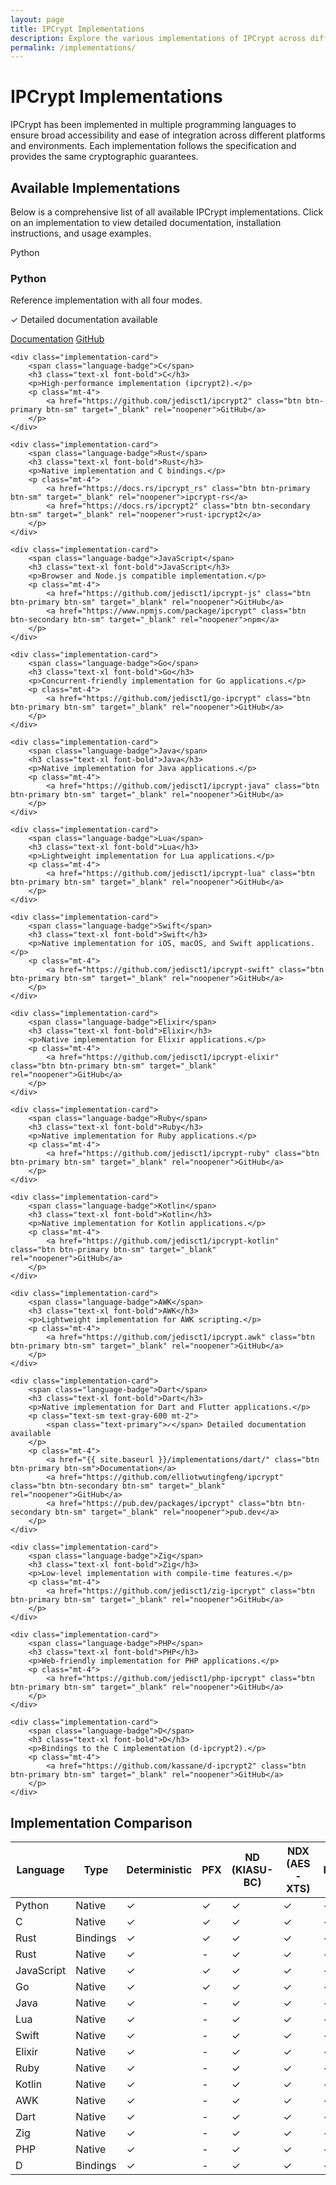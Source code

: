 ```yaml
---
layout: page
title: IPCrypt Implementations
description: Explore the various implementations of IPCrypt across different programming languages, including Python, C, Rust, JavaScript, Go, Java, Ruby, Kotlin, AWK, Dart, Zig, PHP, and D.
permalink: /implementations/
---
```


# IPCrypt Implementations

IPCrypt has been implemented in multiple programming languages to ensure broad accessibility and ease of integration across different platforms and environments. Each implementation follows the specification and provides the same cryptographic guarantees.

## Available Implementations

Below is a comprehensive list of all available IPCrypt implementations. Click on an implementation to view detailed documentation, installation instructions, and usage examples.

<div class="implementation-grid">
    <div class="implementation-card">
        <span class="language-badge">Python</span>
        <h3 class="text-xl font-bold">Python</h3>
        <p>Reference implementation with all four modes.</p>
        <p class="text-sm text-gray-600 mt-2">
            <span class="text-primary">✓</span> Detailed documentation available
        </p>
        <p class="mt-4">
            <a href="{{ site.baseurl }}/implementations/python/" class="btn btn-primary btn-sm">Documentation</a>
            <a href="https://github.com/jedisct1/draft-denis-ipcrypt/tree/main/implementations/python" class="btn btn-secondary btn-sm" target="_blank" rel="noopener">GitHub</a>
        </p>
    </div>
    
    <div class="implementation-card">
        <span class="language-badge">C</span>
        <h3 class="text-xl font-bold">C</h3>
        <p>High-performance implementation (ipcrypt2).</p>
        <p class="mt-4">
            <a href="https://github.com/jedisct1/ipcrypt2" class="btn btn-primary btn-sm" target="_blank" rel="noopener">GitHub</a>
        </p>
    </div>
    
    <div class="implementation-card">
        <span class="language-badge">Rust</span>
        <h3 class="text-xl font-bold">Rust</h3>
        <p>Native implementation and C bindings.</p>
        <p class="mt-4">
            <a href="https://docs.rs/ipcrypt_rs" class="btn btn-primary btn-sm" target="_blank" rel="noopener">ipcrypt-rs</a>
            <a href="https://docs.rs/ipcrypt2" class="btn btn-secondary btn-sm" target="_blank" rel="noopener">rust-ipcrypt2</a>
        </p>
    </div>
    
    <div class="implementation-card">
        <span class="language-badge">JavaScript</span>
        <h3 class="text-xl font-bold">JavaScript</h3>
        <p>Browser and Node.js compatible implementation.</p>
        <p class="mt-4">
            <a href="https://github.com/jedisct1/ipcrypt-js" class="btn btn-primary btn-sm" target="_blank" rel="noopener">GitHub</a>
            <a href="https://www.npmjs.com/package/ipcrypt" class="btn btn-secondary btn-sm" target="_blank" rel="noopener">npm</a>
        </p>
    </div>
    
    <div class="implementation-card">
        <span class="language-badge">Go</span>
        <h3 class="text-xl font-bold">Go</h3>
        <p>Concurrent-friendly implementation for Go applications.</p>
        <p class="mt-4">
            <a href="https://github.com/jedisct1/go-ipcrypt" class="btn btn-primary btn-sm" target="_blank" rel="noopener">GitHub</a>
        </p>
    </div>
    
    <div class="implementation-card">
        <span class="language-badge">Java</span>
        <h3 class="text-xl font-bold">Java</h3>
        <p>Native implementation for Java applications.</p>
        <p class="mt-4">
            <a href="https://github.com/jedisct1/ipcrypt-java" class="btn btn-primary btn-sm" target="_blank" rel="noopener">GitHub</a>
        </p>
    </div>
    
    <div class="implementation-card">
        <span class="language-badge">Lua</span>
        <h3 class="text-xl font-bold">Lua</h3>
        <p>Lightweight implementation for Lua applications.</p>
        <p class="mt-4">
            <a href="https://github.com/jedisct1/ipcrypt-lua" class="btn btn-primary btn-sm" target="_blank" rel="noopener">GitHub</a>
        </p>
    </div>
    
    <div class="implementation-card">
        <span class="language-badge">Swift</span>
        <h3 class="text-xl font-bold">Swift</h3>
        <p>Native implementation for iOS, macOS, and Swift applications.</p>
        <p class="mt-4">
            <a href="https://github.com/jedisct1/ipcrypt-swift" class="btn btn-primary btn-sm" target="_blank" rel="noopener">GitHub</a>
        </p>
    </div>
    
    <div class="implementation-card">
        <span class="language-badge">Elixir</span>
        <h3 class="text-xl font-bold">Elixir</h3>
        <p>Native implementation for Elixir applications.</p>
        <p class="mt-4">
            <a href="https://github.com/jedisct1/ipcrypt-elixir" class="btn btn-primary btn-sm" target="_blank" rel="noopener">GitHub</a>
        </p>
    </div>
    
    <div class="implementation-card">
        <span class="language-badge">Ruby</span>
        <h3 class="text-xl font-bold">Ruby</h3>
        <p>Native implementation for Ruby applications.</p>
        <p class="mt-4">
            <a href="https://github.com/jedisct1/ipcrypt-ruby" class="btn btn-primary btn-sm" target="_blank" rel="noopener">GitHub</a>
        </p>
    </div>
    
    <div class="implementation-card">
        <span class="language-badge">Kotlin</span>
        <h3 class="text-xl font-bold">Kotlin</h3>
        <p>Native implementation for Kotlin applications.</p>
        <p class="mt-4">
            <a href="https://github.com/jedisct1/ipcrypt-kotlin" class="btn btn-primary btn-sm" target="_blank" rel="noopener">GitHub</a>
        </p>
    </div>
    
    <div class="implementation-card">
        <span class="language-badge">AWK</span>
        <h3 class="text-xl font-bold">AWK</h3>
        <p>Lightweight implementation for AWK scripting.</p>
        <p class="mt-4">
            <a href="https://github.com/jedisct1/ipcrypt.awk" class="btn btn-primary btn-sm" target="_blank" rel="noopener">GitHub</a>
        </p>
    </div>
    
    <div class="implementation-card">
        <span class="language-badge">Dart</span>
        <h3 class="text-xl font-bold">Dart</h3>
        <p>Native implementation for Dart and Flutter applications.</p>
        <p class="text-sm text-gray-600 mt-2">
            <span class="text-primary">✓</span> Detailed documentation available
        </p>
        <p class="mt-4">
            <a href="{{ site.baseurl }}/implementations/dart/" class="btn btn-primary btn-sm">Documentation</a>
            <a href="https://github.com/elliotwutingfeng/ipcrypt" class="btn btn-secondary btn-sm" target="_blank" rel="noopener">GitHub</a>
            <a href="https://pub.dev/packages/ipcrypt" class="btn btn-secondary btn-sm" target="_blank" rel="noopener">pub.dev</a>
        </p>
    </div>
    
    <div class="implementation-card">
        <span class="language-badge">Zig</span>
        <h3 class="text-xl font-bold">Zig</h3>
        <p>Low-level implementation with compile-time features.</p>
        <p class="mt-4">
            <a href="https://github.com/jedisct1/zig-ipcrypt" class="btn btn-primary btn-sm" target="_blank" rel="noopener">GitHub</a>
        </p>
    </div>
    
    <div class="implementation-card">
        <span class="language-badge">PHP</span>
        <h3 class="text-xl font-bold">PHP</h3>
        <p>Web-friendly implementation for PHP applications.</p>
        <p class="mt-4">
            <a href="https://github.com/jedisct1/php-ipcrypt" class="btn btn-primary btn-sm" target="_blank" rel="noopener">GitHub</a>
        </p>
    </div>
    
    <div class="implementation-card">
        <span class="language-badge">D</span>
        <h3 class="text-xl font-bold">D</h3>
        <p>Bindings to the C implementation (d-ipcrypt2).</p>
        <p class="mt-4">
            <a href="https://github.com/kassane/d-ipcrypt2" class="btn btn-primary btn-sm" target="_blank" rel="noopener">GitHub</a>
        </p>
    </div>
</div>

## Implementation Comparison

<div class="overflow-x-auto">
    <table class="min-w-full bg-white border">
        <thead>
            <tr>
                <th class="py-2 px-4 border">Language</th>
                <th class="py-2 px-4 border">Type</th>
                <th class="py-2 px-4 border">Deterministic</th>
                <th class="py-2 px-4 border">PFX</th>
                <th class="py-2 px-4 border">ND (KIASU-BC)</th>
                <th class="py-2 px-4 border">NDX (AES-XTS)</th>
                <th class="py-2 px-4 border">IPv4</th>
                <th class="py-2 px-4 border">IPv6</th>
                <th class="py-2 px-4 border">License</th>
            </tr>
        </thead>
        <tbody>
            <tr>
                <td class="py-2 px-4 border">Python</td>
                <td class="py-2 px-4 border">Native</td>
                <td class="py-2 px-4 border text-center">✓</td>
                <td class="py-2 px-4 border text-center">✓</td>
                <td class="py-2 px-4 border text-center">✓</td>
                <td class="py-2 px-4 border text-center">✓</td>
                <td class="py-2 px-4 border text-center">✓</td>
                <td class="py-2 px-4 border text-center">✓</td>
                <td class="py-2 px-4 border">ISC</td>
            </tr>
            <tr>
                <td class="py-2 px-4 border">C</td>
                <td class="py-2 px-4 border">Native</td>
                <td class="py-2 px-4 border text-center">✓</td>
                <td class="py-2 px-4 border text-center">✓</td>
                <td class="py-2 px-4 border text-center">✓</td>
                <td class="py-2 px-4 border text-center">✓</td>
                <td class="py-2 px-4 border text-center">✓</td>
                <td class="py-2 px-4 border text-center">✓</td>
                <td class="py-2 px-4 border">ISC</td>
            </tr>
            <tr>
                <td class="py-2 px-4 border">Rust</td>
                <td class="py-2 px-4 border">Bindings</td>
                <td class="py-2 px-4 border text-center">✓</td>
                <td class="py-2 px-4 border text-center">✓</td>
                <td class="py-2 px-4 border text-center">✓</td>
                <td class="py-2 px-4 border text-center">✓</td>
                <td class="py-2 px-4 border text-center">✓</td>
                <td class="py-2 px-4 border text-center">✓</td>
                <td class="py-2 px-4 border">ISC</td>
            </tr>
            <tr>
                <td class="py-2 px-4 border">Rust</td>
                <td class="py-2 px-4 border">Native</td>
                <td class="py-2 px-4 border text-center">✓</td>
                <td class="py-2 px-4 border text-center">-</td>
                <td class="py-2 px-4 border text-center">✓</td>
                <td class="py-2 px-4 border text-center">✓</td>
                <td class="py-2 px-4 border text-center">✓</td>
                <td class="py-2 px-4 border text-center">✓</td>
                <td class="py-2 px-4 border">ISC</td>
            </tr>
            <tr>
                <td class="py-2 px-4 border">JavaScript</td>
                <td class="py-2 px-4 border">Native</td>
                <td class="py-2 px-4 border text-center">✓</td>
                <td class="py-2 px-4 border text-center">✓</td>
                <td class="py-2 px-4 border text-center">✓</td>
                <td class="py-2 px-4 border text-center">✓</td>
                <td class="py-2 px-4 border text-center">✓</td>
                <td class="py-2 px-4 border text-center">✓</td>
                <td class="py-2 px-4 border">ISC</td>
            </tr>
            <tr>
                <td class="py-2 px-4 border">Go</td>
                <td class="py-2 px-4 border">Native</td>
                <td class="py-2 px-4 border text-center">✓</td>
                <td class="py-2 px-4 border text-center">✓</td>
                <td class="py-2 px-4 border text-center">✓</td>
                <td class="py-2 px-4 border text-center">✓</td>
                <td class="py-2 px-4 border text-center">✓</td>
                <td class="py-2 px-4 border text-center">✓</td>
                <td class="py-2 px-4 border">ISC</td>
            </tr>
            <tr>
                <td class="py-2 px-4 border">Java</td>
                <td class="py-2 px-4 border">Native</td>
                <td class="py-2 px-4 border text-center">✓</td>
                <td class="py-2 px-4 border text-center">-</td>
                <td class="py-2 px-4 border text-center">✓</td>
                <td class="py-2 px-4 border text-center">✓</td>
                <td class="py-2 px-4 border text-center">✓</td>
                <td class="py-2 px-4 border text-center">✓</td>
                <td class="py-2 px-4 border">ISC</td>
            </tr>
            <tr>
                <td class="py-2 px-4 border">Lua</td>
                <td class="py-2 px-4 border">Native</td>
                <td class="py-2 px-4 border text-center">✓</td>
                <td class="py-2 px-4 border text-center">-</td>
                <td class="py-2 px-4 border text-center">✓</td>
                <td class="py-2 px-4 border text-center">✓</td>
                <td class="py-2 px-4 border text-center">✓</td>
                <td class="py-2 px-4 border text-center">✓</td>
                <td class="py-2 px-4 border">ISC</td>
            </tr>
            <tr>
                <td class="py-2 px-4 border">Swift</td>
                <td class="py-2 px-4 border">Native</td>
                <td class="py-2 px-4 border text-center">✓</td>
                <td class="py-2 px-4 border text-center">-</td>
                <td class="py-2 px-4 border text-center">✓</td>
                <td class="py-2 px-4 border text-center">✓</td>
                <td class="py-2 px-4 border text-center">✓</td>
                <td class="py-2 px-4 border text-center">✓</td>
                <td class="py-2 px-4 border">ISC</td>
            </tr>
            <tr>
                <td class="py-2 px-4 border">Elixir</td>
                <td class="py-2 px-4 border">Native</td>
                <td class="py-2 px-4 border text-center">✓</td>
                <td class="py-2 px-4 border text-center">-</td>
                <td class="py-2 px-4 border text-center">✓</td>
                <td class="py-2 px-4 border text-center">✓</td>
                <td class="py-2 px-4 border text-center">✓</td>
                <td class="py-2 px-4 border text-center">✓</td>
                <td class="py-2 px-4 border">ISC</td>
            </tr>
            <tr>
                <td class="py-2 px-4 border">Ruby</td>
                <td class="py-2 px-4 border">Native</td>
                <td class="py-2 px-4 border text-center">✓</td>
                <td class="py-2 px-4 border text-center">-</td>
                <td class="py-2 px-4 border text-center">✓</td>
                <td class="py-2 px-4 border text-center">✓</td>
                <td class="py-2 px-4 border text-center">✓</td>
                <td class="py-2 px-4 border text-center">✓</td>
                <td class="py-2 px-4 border">ISC</td>
            </tr>
            <tr>
                <td class="py-2 px-4 border">Kotlin</td>
                <td class="py-2 px-4 border">Native</td>
                <td class="py-2 px-4 border text-center">✓</td>
                <td class="py-2 px-4 border text-center">-</td>
                <td class="py-2 px-4 border text-center">✓</td>
                <td class="py-2 px-4 border text-center">✓</td>
                <td class="py-2 px-4 border text-center">✓</td>
                <td class="py-2 px-4 border text-center">✓</td>
                <td class="py-2 px-4 border">ISC</td>
            </tr>
            <tr>
                <td class="py-2 px-4 border">AWK</td>
                <td class="py-2 px-4 border">Native</td>
                <td class="py-2 px-4 border text-center">✓</td>
                <td class="py-2 px-4 border text-center">-</td>
                <td class="py-2 px-4 border text-center">✓</td>
                <td class="py-2 px-4 border text-center">✓</td>
                <td class="py-2 px-4 border text-center">✓</td>
                <td class="py-2 px-4 border text-center">✓</td>
                <td class="py-2 px-4 border">ISC</td>
            </tr>
            <tr>
                <td class="py-2 px-4 border">Dart</td>
                <td class="py-2 px-4 border">Native</td>
                <td class="py-2 px-4 border text-center">✓</td>
                <td class="py-2 px-4 border text-center">-</td>
                <td class="py-2 px-4 border text-center">✓</td>
                <td class="py-2 px-4 border text-center">✓</td>
                <td class="py-2 px-4 border text-center">✓</td>
                <td class="py-2 px-4 border text-center">✓</td>
                <td class="py-2 px-4 border">ISC</td>
            </tr>
            <tr>
                <td class="py-2 px-4 border">Zig</td>
                <td class="py-2 px-4 border">Native</td>
                <td class="py-2 px-4 border text-center">✓</td>
                <td class="py-2 px-4 border text-center">-</td>
                <td class="py-2 px-4 border text-center">✓</td>
                <td class="py-2 px-4 border text-center">✓</td>
                <td class="py-2 px-4 border text-center">✓</td>
                <td class="py-2 px-4 border text-center">✓</td>
                <td class="py-2 px-4 border">ISC</td>
            </tr>
            <tr>
                <td class="py-2 px-4 border">PHP</td>
                <td class="py-2 px-4 border">Native</td>
                <td class="py-2 px-4 border text-center">✓</td>
                <td class="py-2 px-4 border text-center">-</td>
                <td class="py-2 px-4 border text-center">✓</td>
                <td class="py-2 px-4 border text-center">✓</td>
                <td class="py-2 px-4 border text-center">✓</td>
                <td class="py-2 px-4 border text-center">✓</td>
                <td class="py-2 px-4 border">ISC</td>
            </tr>
            <tr>
                <td class="py-2 px-4 border">D</td>
                <td class="py-2 px-4 border">Bindings</td>
                <td class="py-2 px-4 border text-center">✓</td>
                <td class="py-2 px-4 border text-center">-</td>
                <td class="py-2 px-4 border text-center">✓</td>
                <td class="py-2 px-4 border text-center">✓</td>
                <td class="py-2 px-4 border text-center">✓</td>
                <td class="py-2 px-4 border text-center">✓</td>
                <td class="py-2 px-4 border">ISC</td>
            </tr>
        </tbody>
            </table>
        </div>
